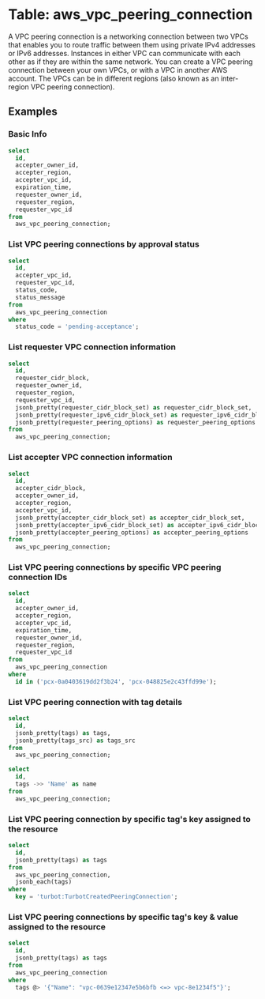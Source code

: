 # Table: aws_vpc_peering_connection

A VPC peering connection is a networking connection between two VPCs that enables you to route traffic between them using private IPv4 addresses or IPv6 addresses. Instances in either VPC can communicate with each other as if they are within the same network. You can create a VPC peering connection between your own VPCs, or with a VPC in another AWS account. The VPCs can be in different regions (also known as an inter-region VPC peering connection).

## Examples

### Basic Info

```sql
select
  id,
  accepter_owner_id,
  accepter_region,
  accepter_vpc_id,
  expiration_time,
  requester_owner_id,
  requester_region,
  requester_vpc_id
from
  aws_vpc_peering_connection;
```

### List VPC peering connections by approval status

```sql
select
  id,
  accepter_vpc_id,
  requester_vpc_id,
  status_code,
  status_message
from
  aws_vpc_peering_connection
where
  status_code = 'pending-acceptance';
```

### List requester VPC connection information

```sql
select
  id,
  requester_cidr_block,
  requester_owner_id,
  requester_region,
  requester_vpc_id,
  jsonb_pretty(requester_cidr_block_set) as requester_cidr_block_set,
  jsonb_pretty(requester_ipv6_cidr_block_set) as requester_ipv6_cidr_block_set,
  jsonb_pretty(requester_peering_options) as requester_peering_options
from
  aws_vpc_peering_connection;
```

### List accepter VPC connection information

```sql
select
  id,
  accepter_cidr_block,
  accepter_owner_id,
  accepter_region,
  accepter_vpc_id,
  jsonb_pretty(accepter_cidr_block_set) as accepter_cidr_block_set,
  jsonb_pretty(accepter_ipv6_cidr_block_set) as accepter_ipv6_cidr_block_set,
  jsonb_pretty(accepter_peering_options) as accepter_peering_options
from
  aws_vpc_peering_connection;
```

### List VPC peering connections by specific VPC peering connection IDs

```sql
select
  id,
  accepter_owner_id,
  accepter_region,
  accepter_vpc_id,
  expiration_time,
  requester_owner_id,
  requester_region,
  requester_vpc_id
from
  aws_vpc_peering_connection
where
  id in ('pcx-0a0403619dd2f3b24', 'pcx-048825e2c43ffd99e');
```

### List VPC peering connection with tag details

```sql
select
  id,
  jsonb_pretty(tags) as tags,
  jsonb_pretty(tags_src) as tags_src
from
  aws_vpc_peering_connection;
```

```sql
select
  id,
  tags ->> 'Name' as name
from
  aws_vpc_peering_connection;
```

### List VPC peering connection by specific tag's key assigned to the resource

```sql
select
  id,
  jsonb_pretty(tags) as tags
from
  aws_vpc_peering_connection,
  jsonb_each(tags)
where
  key = 'turbot:TurbotCreatedPeeringConnection';
```

### List VPC peering connections by specific tag's key & value assigned to the resource

```sql
select
  id,
  jsonb_pretty(tags) as tags
from
  aws_vpc_peering_connection
where
  tags @> '{"Name": "vpc-0639e12347e5b6bfb <=> vpc-8e1234f5"}';
```
